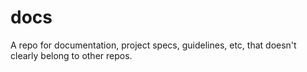 # docs
A repo for documentation, project specs, guidelines, etc, that doesn't clearly belong to other repos.
